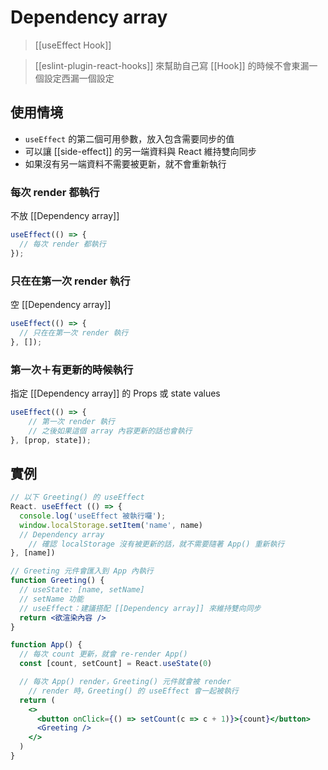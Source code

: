 # Dependency array
>[[useEffect Hook]] 

>[[eslint-plugin-react-hooks]] 來幫助自己寫 [[Hook]] 的時候不會東漏一個設定西漏一個設定

## 使用情境
- `useEffect` 的第二個可用參數，放入包含需要同步的值
- 可以讓 [[side-effect]] 的另一端資料與 React 維持雙向同步
- 如果沒有另一端資料不需要被更新，就不會重新執行

### 每次 render 都執行
不放 [[Dependency array]]
```jsx
useEffect(() => {
  // 每次 render 都執行
});
```

### 只在在第一次 render 執行
空 [[Dependency array]]
```jsx
useEffect(() => {
  // 只在在第一次 render 執行
}, []);
```

### 第一次＋有更新的時候執行
指定 [[Dependency array]] 的 Props 或 state values
```jsx
useEffect(() => {
	// 第一次 render 執行
	// 之後如果這個 array 內容更新的話也會執行
}, [prop, state]);
```

## 實例

```jsx
// 以下 Greeting() 的 useEffect
React. useEffect (() => {
  console.log('useEffect 被執行囉');
  window.localStorage.setItem('name', name)
  // Dependency array
	// 確認 localStorage 沒有被更新的話，就不需要隨著 App() 重新執行
}, [name])
```
```jsx
// Greeting 元件會匯入到 App 內執行
function Greeting() {
  // useState: [name, setName]
  // setName 功能
  // useEffect：建議搭配 [[Dependency array]] 來維持雙向同步
  return <欲渲染內容 />
}

function App() {
  // 每次 count 更新，就會 re-render App()
  const [count, setCount] = React.useState(0)

  // 每次 App() render，Greeting() 元件就會被 render
	// render 時，Greeting() 的 useEffect 會一起被執行
  return (
    <>
      <button onClick={() => setCount(c => c + 1)}>{count}</button>
      <Greeting />
    </>
  )
}
```
